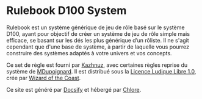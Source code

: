 # Rulebook D100 System

Rulebook est un système générique de jeu de rôle basé sur le système D100, ayant pour objectif de créer un système de jeu de rôle simple mais efficace, se basant sur les dés les plus générique d’un rôliste. Il ne s'agit cependant que d'une base de système, à partir de laquelle vous pourrez construire des systèmes adaptés à votre univers et vos concepts.

Ce set de règle est fourni par [Kazhnuz](https://kazhnuz.space), avec certaines règles reprise du système de [MDupoignard](https://twitter.com/MDupoignard). Il est distribué sous la [Licence Ludique Libre 1.0](https://fr.wikipedia.org/wiki/Licence_ludique_libre), crée par [Wizard of the Coast](https://company.wizards.com/).

Ce site est généré par [Docsify](https://docsify.now.sh/) et hébergé par [Chlore](https://chlore.net).
